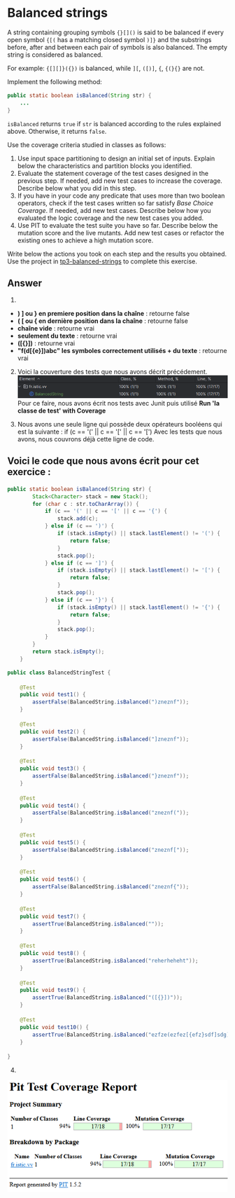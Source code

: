 # Balanced strings

A string containing grouping symbols `{}[]()` is said to be balanced if every open symbol `{[(` has a matching closed symbol `)]}` and the substrings before, after and between each pair of symbols is also balanced. The empty string is considered as balanced.

For example: `{[][]}({})` is balanced, while `][`, `([)]`, `{`, `{(}{}` are not.

Implement the following method:

```java
public static boolean isBalanced(String str) {
    ...
}
```

`isBalanced` returns `true` if `str` is balanced according to the rules explained above. Otherwise, it returns `false`.

Use the coverage criteria studied in classes as follows:

1. Use input space partitioning to design an initial set of inputs. Explain below the characteristics and partition blocks you identified.
2. Evaluate the statement coverage of the test cases designed in the previous step. If needed, add new test cases to increase the coverage. Describe below what you did in this step.
3. If you have in your code any predicate that uses more than two boolean operators, check if the test cases written so far satisfy *Base Choice Coverage*. If needed, add new test cases. Describe below how you evaluated the logic coverage and the new test cases you added.
4. Use PIT to evaluate the test suite you have so far. Describe below the mutation score and the live mutants. Add new test cases or refactor the existing ones to achieve a high mutation score.

Write below the actions you took on each step and the results you obtained.
Use the project in [tp3-balanced-strings](../code/tp3-balanced-strings) to complete this exercise.

## Answer

1. 

- **) ] ou } en premiere position dans la chaîne** : retourne false
- **( [ ou { en dernière position dans la chaîne** : retourne false
- **chaîne vide** : retourne vrai
- **seulement du texte** : retourne vrai
- **([{}])** : retourne vrai
- **"f(d[{e}])abc" les symboles correctement utilisés + du texte** : retourne vrai

2. Voici la couverture des tests que nous avons décrit précédement.
![Alt text](image.png)  
Pour ce faire, nous avons écrit nos tests avec Junit puis utilisé **Run 'la classe de test' with Coverage**

3. Nous avons une seule ligne qui possède deux opérateurs booléens qui est la suivante : if (c == '(' || c == '[' || c == '[')
Avec les tests que nous avons, nous couvrons déjà cette ligne de code.
            

## Voici le code que nous avons écrit pour cet exercice :

```Java
public static boolean isBalanced(String str) {
        Stack<Character> stack = new Stack();
        for (char c : str.toCharArray()) {
            if (c == '(' || c == '[' || c == '{') {
                stack.add(c);
            } else if (c == ')') {
                if (stack.isEmpty() || stack.lastElement() != '(') {
                    return false;
                }
                stack.pop();
            } else if (c == ']') {
                if (stack.isEmpty() || stack.lastElement() != '[') {
                    return false;
                }
                stack.pop();
            } else if (c == '}') {
                if (stack.isEmpty() || stack.lastElement() != '{') {
                    return false;
                }
                stack.pop();
            }
        }
        return stack.isEmpty();
    }
```

```Java
public class BalancedStringTest {

    @Test
    public void test1() {
        assertFalse(BalancedString.isBalanced(")zneznf"));
    }

    @Test
    public void test2() {
        assertFalse(BalancedString.isBalanced("]zneznf"));
    }

    @Test
    public void test3() {
        assertFalse(BalancedString.isBalanced("}zneznf"));
    }

    @Test
    public void test4() {
        assertFalse(BalancedString.isBalanced("zneznf("));
    }

    @Test
    public void test5() {
        assertFalse(BalancedString.isBalanced("zneznf["));
    }

    @Test
    public void test6() {
        assertFalse(BalancedString.isBalanced("zneznf{"));
    }

    @Test
    public void test7() {
        assertTrue(BalancedString.isBalanced(""));
    }

    @Test
    public void test8() {
        assertTrue(BalancedString.isBalanced("reherheheht"));
    }

    @Test
    public void test9() {
        assertTrue(BalancedString.isBalanced("([{}])"));
    }

    @Test
    public void test10() {
        assertTrue(BalancedString.isBalanced("ezfze(ezfez[{efz}sdf]sdg)"));
    }

}
```

4. 
![Alt text](image-1.png)